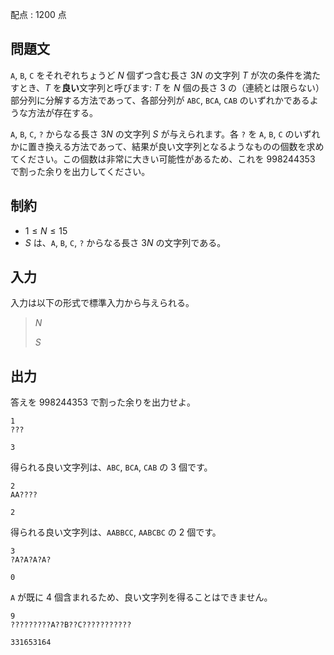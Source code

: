 配点 : $1200$ 点

## 問題文

`A`, `B`, `C` をそれぞれちょうど $N$ 個ずつ含む長さ $3N$ の文字列 $T$ が次の条件を満たすとき、$T$ を**良い**文字列と呼びます: $T$ を $N$ 個の長さ $3$ の（連続とは限らない）部分列に分解する方法であって、各部分列が `ABC`, `BCA`, `CAB` のいずれかであるような方法が存在する。

`A`, `B`, `C`, `?` からなる長さ $3N$ の文字列 $S$ が与えられます。各 `?` を `A`, `B`, `C` のいずれかに置き換える方法であって、結果が良い文字列となるようなものの個数を求めてください。この個数は非常に大きい可能性があるため、これを $998244353$ で割った余りを出力してください。

## 制約

- $1\le N \le 15$
- $S$ は、`A`, `B`, `C`, `?` からなる長さ $3N$ の文字列である。

## 入力

入力は以下の形式で標準入力から与えられる。

> $N$
> 
> $S$

## 出力

答えを $998244353$ で割った余りを出力せよ。

```input1
1
???
```

```output1
3
```

得られる良い文字列は、`ABC`, `BCA`, `CAB` の $3$ 個です。

```input2
2
AA????
```

```output2
2
```

得られる良い文字列は、`AABBCC`, `AABCBC` の $2$ 個です。

```input3
3
?A?A?A?A?
```

```output3
0
```

`A` が既に $4$ 個含まれるため、良い文字列を得ることはできません。

```input4
9
?????????A??B??C???????????
```

```output4
331653164
```